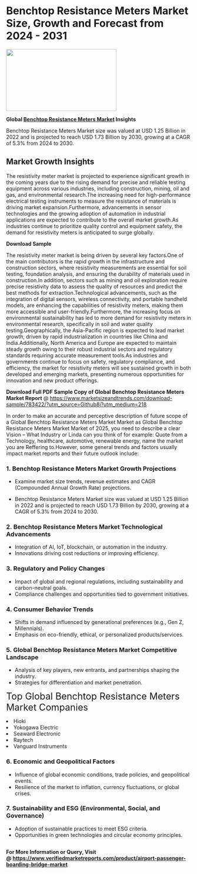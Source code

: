 <H1>Benchtop Resistance Meters Market Size, Growth and Forecast from 2024 - 2031</H1><img class="aligncenter size-medium wp-image-584254" src="https://thirdeyenews.in/wp-content/uploads/2024/09/Global-Market-Research-300x168.jpeg" alt="" width="300" height="168" /><p><strong>Global&nbsp;<a href="https://www.marketsizeandtrends.com/download-sample/783422/?utm_source=Github8j?utm_medium=218">Benchtop Resistance Meters Market</a> Insights</strong></p><p>Benchtop Resistance Meters Market size was valued at USD 1.25 Billion in 2022 and is projected to reach USD 1.73 Billion by 2030, growing at a CAGR of 5.3% from 2024 to 2030.</p><p><h2>Market Growth Insights</h2> <p>The resistivity meter market is projected to experience significant growth in the coming years due to the rising demand for precise and reliable testing equipment across various industries, including construction, mining, oil and gas, and environmental research.The increasing need for high-performance electrical testing instruments to measure the resistance of materials is driving market expansion.Furthermore, advancements in sensor technologies and the growing adoption of automation in industrial applications are expected to contribute to the overall market growth.As industries continue to prioritize quality control and equipment safety, the demand for resistivity meters is anticipated to surge globally.</p> <p><strong>Download Sample</strong></p> <p>The resistivity meter market is being driven by several key factors.One of the main contributors is the rapid growth in the infrastructure and construction sectors, where resistivity measurements are essential for soil testing, foundation analysis, and ensuring the durability of materials used in construction.In addition, sectors such as mining and oil exploration require precise resistivity data to assess the quality of resources and predict the best methods for extraction.Technological advancements, such as the integration of digital sensors, wireless connectivity, and portable handheld models, are enhancing the capabilities of resistivity meters, making them more accessible and user-friendly.Furthermore, the increasing focus on environmental sustainability has led to more demand for resistivity meters in environmental research, specifically in soil and water quality testing.Geographically, the Asia-Pacific region is expected to lead market growth, driven by rapid industrialization in countries like China and India.Additionally, North America and Europe are expected to maintain steady growth owing to their robust industrial sectors and regulatory standards requiring accurate measurement tools.As industries and governments continue to focus on safety, regulatory compliance, and efficiency, the market for resistivity meters will see sustained growth in both developed and emerging markets, presenting numerous opportunities for innovation and new product offerings.</p> <p><span class=""><strong>Download Full PDF Sample Copy of Global Benchtop Resistance Meters Market Report</strong> @ <a href="https://www.marketsizeandtrends.com/download-sample/783422/?utm_source=Github8j?utm_medium=218" target="_blank">https://www.marketsizeandtrends.com/download-sample/783422/?utm_source=Github8j?utm_medium=218</a></span></p><p>In order to make an accurate and perceptive description of future scope of a Global&nbsp;Benchtop Resistance Meters Market Market as Global&nbsp;Benchtop Resistance Meters Market Market of 2025, you need to describe a clear Vision &ndash; What Industry or Linda can you think of for example: Quote from a Technology, healthcare, automotive, renewable energy, name the market you are Reffering to.However, some general trends and factors usually impact market reports and their future outlook include:</p><h3>1.&nbsp;<strong>Benchtop Resistance Meters Market Growth Projections</strong></h3><ul><li>Examine market size trends, revenue estimates and CAGR (Compounded Annual Growth Rate) projections.</li><li><p>Benchtop Resistance Meters Market size was valued at USD 1.25 Billion in 2022 and is projected to reach USD 1.73 Billion by 2030, growing at a CAGR of 5.3% from 2024 to 2030.</p></li></ul><h3>2.&nbsp;<strong>Benchtop Resistance Meters Market Technological Advancements</strong></h3><ul><li>Integration of AI, IoT, blockchain, or automation in the industry.</li><li>Innovations driving cost reductions or improving efficiency.</li></ul><h3>3.&nbsp;<strong>Regulatory and Policy Changes</strong></h3><ul><li>Impact of global and regional regulations, including sustainability and carbon-neutral goals.</li><li>Compliance challenges and opportunities tied to government initiatives.</li></ul><h3>4.&nbsp;<strong>Consumer Behavior Trends</strong></h3><ul><li>Shifts in demand influenced by generational preferences (e.g., Gen Z, Millennials).</li><li>Emphasis on eco-friendly, ethical, or personalized products/services.</li></ul><h3>5.&nbsp;<strong>Global Benchtop Resistance Meters Market Competitive Landscape</strong></h3><ul><li>Analysis of key players, new entrants, and partnerships shaping the industry.</li><li>Strategies for differentiation and market penetration.</li></ul><p data-pm-slice="1 1 []"><span style="color: inherit; font-family: inherit; font-size: 25px;">Top Global Benchtop Resistance Meters Market Companies</span></p><div class="" data-test-id=""><p><li>Hioki</li><li> Yokogawa Electric</li><li> Seaward Electronic</li><li> Raytech</li><li> Vanguard Instruments</li></p></div><h3>6.&nbsp;<strong>Economic and Geopolitical Factors</strong></h3><ul><li>Influence of global economic conditions, trade policies, and geopolitical events.</li><li>Resilience of the market to inflation, currency fluctuations, or global crises.</li></ul><h3>7.&nbsp;<strong>Sustainability and ESG (Environmental, Social, and Governance)</strong></h3><ul><li>Adoption of sustainable practices to meet ESG criteria.</li><li>Opportunities in green technologies and circular economy principles.</li></ul><h2><strong style="font-size: 14px;">For More Information or Query, Visit @&nbsp;</strong><a style="background-color: #ffffff; font-size: 14px;" href="https://www.marketsizeandtrends.com/report/benchtop-resistance-meters-market/" target="_blank">https://www.verifiedmarketreports.com/product/airport-passenger-boarding-bridge-market</a></h2>